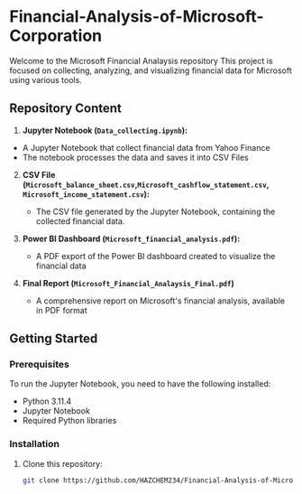 # Financial-Analysis-of-Microsoft-Corporation

Welcome to the Microsoft Financial Analaysis repository This project is focused on collecting, analyzing, and visualizing financial data for Microsoft using various tools.

## Repository Content

1. **Jupyter Notebook (`Data_collecting.ipynb`):**
  - A Jupyter Notebook that collect financial data from Yahoo Finance
  - The notebook processes the data and saves it into CSV Files

2. **CSV File (`Microsoft_balance_sheet.csv`,`Microsoft_cashflow_statement.csv`, `Microsoft_income_statement.csv`):**
   - The CSV file generated by the Jupyter Notebook, containing the collected financial data.

3. **Power BI Dashboard (`Microsoft_financial_analysis.pdf`):**
   - A PDF export of the Power BI dashboard created to visualize the financial data

4. **Final Report (`Microsoft_Financial_Analaysis_Final.pdf`)**
   - A comprehensive report on Microsoft's financial analysis, available in PDF format

## Getting Started

### Prerequisites

To run the Jupyter Notebook, you need to have the following installed:
- Python 3.11.4
- Jupyter Notebook
- Required Python libraries 

### Installation

1. Clone this repository:
   ```bash
   git clone https://github.com/HAZCHEM234/Financial-Analysis-of-Microsoft-Corporation.git

